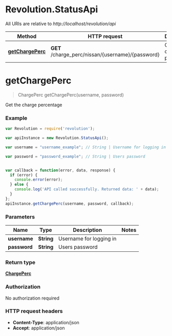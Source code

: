# Revolution.StatusApi

All URIs are relative to *http://localhost/revolution/api*

Method | HTTP request | Description
------------- | ------------- | -------------
[**getChargePerc**](StatusApi.md#getChargePerc) | **GET** /charge_perc/nissan/{username}/{password} | Get the charge percentage


<a name="getChargePerc"></a>
# **getChargePerc**
> ChargePerc getChargePerc(username, password)

Get the charge percentage

### Example
```javascript
var Revolution = require('revolution');

var apiInstance = new Revolution.StatusApi();

var username = "username_example"; // String | Username for logging in 

var password = "password_example"; // String | Users password


var callback = function(error, data, response) {
  if (error) {
    console.error(error);
  } else {
    console.log('API called successfully. Returned data: ' + data);
  }
};
apiInstance.getChargePerc(username, password, callback);
```

### Parameters

Name | Type | Description  | Notes
------------- | ------------- | ------------- | -------------
 **username** | **String**| Username for logging in  | 
 **password** | **String**| Users password | 

### Return type

[**ChargePerc**](ChargePerc.md)

### Authorization

No authorization required

### HTTP request headers

 - **Content-Type**: application/json
 - **Accept**: application/json

